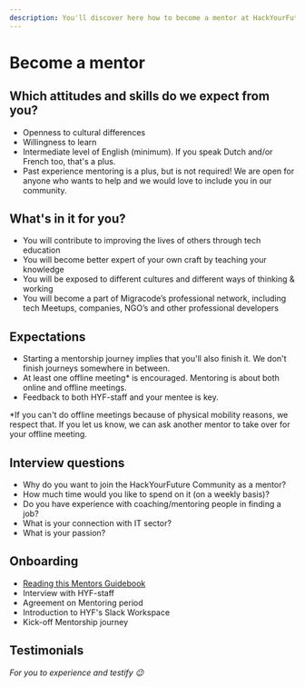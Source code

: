 ```yaml
---
description: You'll discover here how to become a mentor at HackYourFuture Belgium.
---
```


# Become a mentor

## Which attitudes and skills do we expect from you?

* Openness to cultural differences
* Willingness to learn
* Intermediate level of English \(minimum\). If you speak Dutch and/or French too, that's a plus.
* Past experience mentoring is a plus, but is not required! We are open for anyone who wants to help and we would love to include you in our community.

## What's in it for you?

* You will contribute to improving the lives of others through tech education
* You will become better expert of your own craft by teaching your knowledge
* You will be exposed to different cultures and different ways of thinking & working
* You will become a part of Migracode’s professional network, including tech Meetups, companies, NGO’s and other professional developers

## Expectations

* Starting a mentorship journey implies that you'll also finish it. We don't finish journeys somewhere in between.
* At least one offline meeting* is encouraged. Mentoring is about both online and offline meetings.
* Feedback to both HYF-staff and your mentee is key. 


*If you can't do offline meetings because of physical mobility reasons, we respect that. If you let us know, we can ask another mentor to take over for your offline meeting.

## Interview questions

* Why do you want to join the HackYourFuture Community as a mentor?
* How much time would you like to spend on it (on a weekly basis)?
* Do you have experience with coaching/mentoring people in finding a job?
* What is your connection with IT sector?
* What is your passion?

## Onboarding

* [Reading this Mentors Guidebook](https://home.hackyourfuture.be/mentors)
* Interview with HYF-staff
* Agreement on Mentoring period
* Introduction to HYF's Slack Workspace
* Kick-off Mentorship journey

## Testimonials

*For you to experience and testify :wink:*

